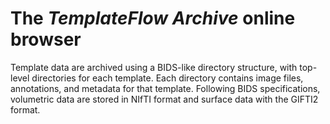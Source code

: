 # The _TemplateFlow Archive_ online browser

Template data are archived using a BIDS-like directory structure, with top-level directories for each template.
Each directory contains image files, annotations, and metadata for that template. Following BIDS specifications, volumetric data are stored in NIfTI format and surface data with the GIFTI2 format.

<div id="tree"></div>
<script>
    $(document).ready(function() {
      $.ajax({
          url : "../assets/templateflow.json",
          dataType: "text",
          success : function (tree) {
              $('#tree').bstreeview({ data: tree });
          }
      });
});
</script>